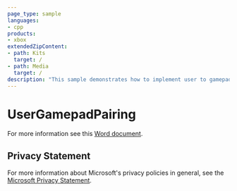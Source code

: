 ```yaml
---
page_type: sample
languages:
- cpp
products:
- xbox
extendedZipContent:
- path: Kits
  target: /
- path: Media
  target: /
description: "This sample demonstrates how to implement user to gamepad pairing and user-specific input management on Xbox One."
---
```


# UserGamepadPairing

For more information see this [Word document](https://github.com/microsoft/Xbox-ATG-Samples/blob/master/XDKSamples/System/UserGamepadPairing/ReadMe.docx).

## Privacy Statement

For more information about Microsoft's privacy policies in general, see the [Microsoft Privacy Statement](https://privacy.microsoft.com/en-us/privacystatement/).
